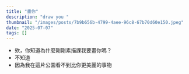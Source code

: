 ```yaml
---
title: "畫你"
description: "draw you "
thumbnail: "/images/posts/7b9b656b-4799-4aee-96c8-67b70d60e150.jpeg"
date: "2025-07-07"
tags: []
---
```

- 欸，你知道為什麼剛剛素描課我要畫你嗎？
- 不知道
- 因為我在這片公園看不到比你更美麗的事物
